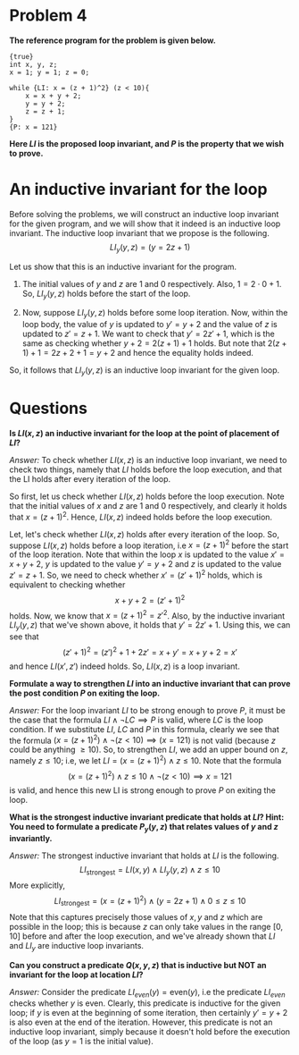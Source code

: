 # Problem 4

**The reference program for the problem is given below.**

    {true}
    int x, y, z;
    x = 1; y = 1; z = 0;

    while {LI: x = (z + 1)^2} (z < 10){
        x = x + y + 2;
        y = y + 2;
        z = z + 1;
    }
    {P: x = 121}
**Here $LI$ is the proposed loop invariant, and $P$ is the property that we wish to prove.** 

# An inductive invariant for the loop

Before solving the problems, we will construct an inductive loop invariant for the given program, and we will show that it indeed is an inductive loop invariant. The inductive loop invariant that we propose is the following. 
$$LI_y(y, z) = (y = 2z + 1)$$

Let us show that this is an inductive invariant for the program.

1. The initial values of $y$ and $z$ are $1$ and $0$ respectively. Also, $1 = 2\cdot0 + 1$. So, $LI_y(y, z)$ holds before the start of the loop.

2. Now, suppose $LI_y(y, z)$ holds before some loop iteration. Now, within the loop body, the value of $y$ is updated to $y' = y + 2$ and the value of $z$ is updated to $z' = z + 1$. We want to check that $y' = 2z' + 1$, which is the same as checking whether $y + 2 = 2(z + 1) + 1$ holds. But note that $2(z + 1) + 1 = 2z + 2 + 1 = y + 2$ and hence the equality holds indeed.

So, it follows that $LI_y(y, z)$ is an inductive loop invariant for the given loop.   

# Questions

**Is $LI(x, z)$ an inductive invariant for the loop at the point of placement of $LI$?**

*Answer:* To check whether $LI(x, z)$ is an inductive loop invariant, we need to check two things, namely that $LI$ holds before the loop execution, and that the LI holds after every iteration of the loop.

So first, let us check whether $LI(x, z)$ holds before the loop execution. Note that the initial values of $x$ and $z$ are $1$ and $0$ respectively, and clearly it holds that $x = (z + 1)^2$. Hence, $LI(x, z)$ indeed holds before the loop execution.

Let, let's check whether $LI(x, z)$ holds after every iteration of the loop. So, suppose $LI(x, z)$ holds before a loop iteration, i.e $x = (z + 1)^2$ before the start of the loop iteration. Note that within the loop $x$ is updated to the value $x' = x + y + 2$, $y$ is updated to the value $y' = y + 2$ and $z$ is updated to the value $z' = z + 1$. So, we need to check whether $x' = (z' + 1)^2$ holds, which is equivalent to checking whether 
$$x + y + 2 = (z' + 1)^2$$
holds. Now, we know that $x = (z + 1)^2 = z'^2$. Also, by the inductive invariant $LI_y(y, z)$ that we've shown above, it holds that $y' = 2z' + 1$. Using this, we can see that 
$$(z' + 1)^2 = (z')^2 + 1 + 2z' = x + y' = x + y + 2 = x'$$
and hence $LI(x', z')$ indeed holds. So, $LI(x, z)$ is a loop invariant. 

**Formulate a way to strengthen $LI$ into an inductive invariant that can prove the post condition $P$ on exiting the loop.**

*Answer:* For the loop invariant $LI$ to be strong enough to prove $P$, it must be the case that the formula $LI\land \neg LC\implies P$ is valid, where $LC$ is the loop condition. If we substitute $LI$, $LC$ and $P$ in this formula, clearly we see that the formula $(x = (z + 1)^2)\land \neg(z < 10)\implies (x = 121)$ is not valid (because $z$ could be anything $\ge 10$). So, to strengthen $LI$, we add an upper bound on $z$, namely $z\le 10$; i.e, we let $LI = (x = (z + 1)^2)\land z\le 10$. Note that the formula 
$$(x = (z + 1)^2)\land z\le 10\land \neg(z < 10)\implies x = 121$$
is valid, and hence this new LI is strong enough to prove $P$ on exiting the loop.

**What is the strongest inductive invariant predicate that holds at $LI$? Hint: You need to formulate a predicate $P_y(y, z)$ that relates values of $y$ and $z$ invariantly.**

*Answer:* The strongest inductive invariant that holds at $LI$ is the following. 
$$LI_{\text{strongest}} = LI(x, y)\land LI_y(y, z)\land z
\le 10$$
More explicitly, 
$$LI_{\text{strongest}} = (x = (z + 1)^2)\land (y = 2z + 1)\land 0\le z\le 10$$
Note that this captures precisely those values of $x, y$ and $z$ which are possible in the loop; this is because $z$ can only take values in the range $[0, 10]$ before and after the loop execution, and we've already shown that $LI$ and $LI_y$ are inductive loop invariants.

**Can you construct a predicate $Q(x, y, z)$ that is inductive but NOT an invariant for the loop at location $LI$?**

*Answer:* Consider the predicate $LI_{even}(y) = \text{even}(y)$, i.e the predicate $LI_{even}$ checks whether $y$ is even. Clearly, this predicate is inductive for the given loop; if $y$ is even at the beginning of some iteration, then certainly $y' = y + 2$ is also even at the end of the iteration. However, this predicate is not an inductive loop invariant, simply because it doesn't hold before the execution of the loop (as $y = 1$ is the initial value). 
